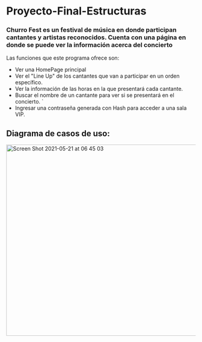 # Proyecto-Final-Estructuras
### Churro Fest es un festival de música en donde participan cantantes y artistas reconocidos. Cuenta con una página en donde se puede ver la información acerca del concierto
Las funciones que este programa ofrece son: 
  - Ver una HomePage principal
  - Ver el "Line Up" de los cantantes que van a participar en un orden específico.
  - Ver la información de las horas en la que presentará cada cantante.
  - Buscar el nombre de un cantante para ver si se presentará en el concierto. `
  - Ingresar una contraseña generada con Hash para acceder a una sala VIP. 
  
  ## Diagrama de casos de uso:
  <img width="508" alt="Screen Shot 2021-05-21 at 06 45 03" src="https://user-images.githubusercontent.com/61555652/119140496-72483300-ba01-11eb-9288-23f453046ffe.png">
